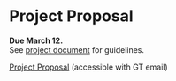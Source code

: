 # Project Proposal
<b>Due March 12.</b>  
See [project document](https://docs.google.com/document/d/e/2PACX-1vTtXIpEy6kkacaMPYOrSoH0-zu3UuFHYyTgr_JdOgO6c23PCAWlQhAwt7ifV_H9T84O2TmhFlqnDR4_/pub#h.z11rqsgxo2dh) for guidelines.  

[Project Proposal](https://gtvault-my.sharepoint.com/:w:/g/personal/harrison3_gatech_edu/EdRTHgSLsY9Gn6s0rwQw92EBLeDGpMhy2OLjgTySt6SMZQ?e=tEvqhg) (accessible with GT email)
